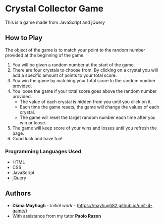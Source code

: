 # Crystal Collector Game

This is a game made from JavaScript and jQuery

## How to Play

The object of the game is to match your point to the random number provided at the beginning of the game.

1. You will be given a random number at the start of the game.
2. There are four crystals to choose from. By clicking on a crystal you will add a
    specific amount of points to your total score.
3. You win the game by matching your total score to the random number provided.
4. You loose the game if your total score goes above the random number provided.
    * The value of each crystal is hidden from you until you click on it.
    * Each time the game resets, the game will change the values of each crystal.
    * The game will reset the target random number each time after you win or loose.
5. The game will keep score of your wins and losses until you refresh the page.
6. Good luck and have fun!

### Programming Languages Used

* HTML
* CSS
* JavaScript
* jQuery

## Authors

* **Diana Mayhugh** - *Initial work* - (https://mayhugh82.github.io/unit-4-game/)
* With assistance from my tutor **Paolo Razon**